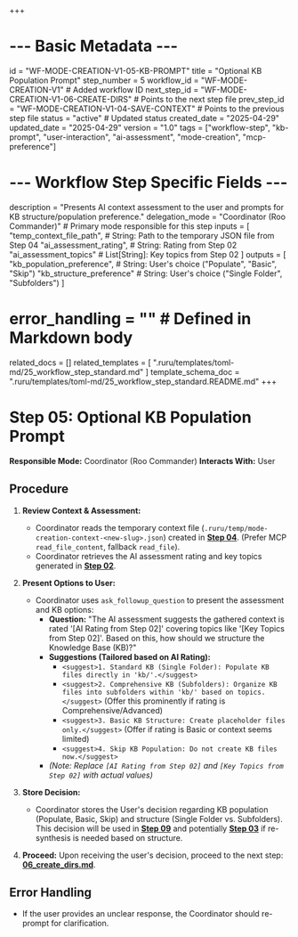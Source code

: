 +++
# --- Basic Metadata ---
id = "WF-MODE-CREATION-V1-05-KB-PROMPT"
title = "Optional KB Population Prompt"
step_number = 5
workflow_id = "WF-MODE-CREATION-V1" # Added workflow ID
next_step_id = "WF-MODE-CREATION-V1-06-CREATE-DIRS" # Points to the next step file
prev_step_id = "WF-MODE-CREATION-V1-04-SAVE-CONTEXT" # Points to the previous step file
status = "active" # Updated status
created_date = "2025-04-29"
updated_date = "2025-04-29"
version = "1.0"
tags = ["workflow-step", "kb-prompt", "user-interaction", "ai-assessment", "mode-creation", "mcp-preference"]

# --- Workflow Step Specific Fields ---
description = "Presents AI context assessment to the user and prompts for KB structure/population preference."
delegation_mode = "Coordinator (Roo Commander)" # Primary mode responsible for this step
inputs = [
    "temp_context_file_path",   # String: Path to the temporary JSON file from Step 04
    "ai_assessment_rating",     # String: Rating from Step 02
    "ai_assessment_topics"      # List[String]: Key topics from Step 02
]
outputs = [
    "kb_population_preference", # String: User's choice ("Populate", "Basic", "Skip")
    "kb_structure_preference"   # String: User's choice ("Single Folder", "Subfolders")
]
# error_handling = "" # Defined in Markdown body
related_docs = []
related_templates = [
    ".ruru/templates/toml-md/25_workflow_step_standard.md"
]
template_schema_doc = ".ruru/templates/toml-md/25_workflow_step_standard.README.md"
+++

# Step 05: Optional KB Population Prompt

**Responsible Mode:** Coordinator (Roo Commander)
**Interacts With:** User

## Procedure

1.  **Review Context & Assessment:**
    *   Coordinator reads the temporary context file (`.ruru/temp/mode-creation-context-<new-slug>.json`) created in **[Step 04](./04_save_context.md)**. (Prefer MCP `read_file_content`, fallback `read_file`).
    *   Coordinator retrieves the AI assessment rating and key topics generated in **[Step 02](./02_ai_assessment.md)**.

2.  **Present Options to User:**
    *   Coordinator uses `ask_followup_question` to present the assessment and KB options:
        *   **Question:** "The AI assessment suggests the gathered context is rated '[AI Rating from Step 02]' covering topics like '[Key Topics from Step 02]'. Based on this, how should we structure the Knowledge Base (KB)?"
        *   **Suggestions (Tailored based on AI Rating):**
            *   `<suggest>1. Standard KB (Single Folder): Populate KB files directly in 'kb/'.</suggest>`
            *   `<suggest>2. Comprehensive KB (Subfolders): Organize KB files into subfolders within 'kb/' based on topics.</suggest>` (Offer this prominently if rating is Comprehensive/Advanced)
            *   `<suggest>3. Basic KB Structure: Create placeholder files only.</suggest>` (Offer if rating is Basic or context seems limited)
            *   `<suggest>4. Skip KB Population: Do not create KB files now.</suggest>`
        *   *(Note: Replace `[AI Rating from Step 02]` and `[Key Topics from Step 02]` with actual values)*

3.  **Store Decision:**
    *   Coordinator stores the User's decision regarding KB population (Populate, Basic, Skip) and structure (Single Folder vs. Subfolders). This decision will be used in **[Step 09](./09_create_kb_content.md)** and potentially **[Step 03](./03_context_synthesis.md)** if re-synthesis is needed based on structure.

4.  **Proceed:** Upon receiving the user's decision, proceed to the next step: **[06_create_dirs.md](./06_create_dirs.md)**.

## Error Handling
*   If the user provides an unclear response, the Coordinator should re-prompt for clarification.
